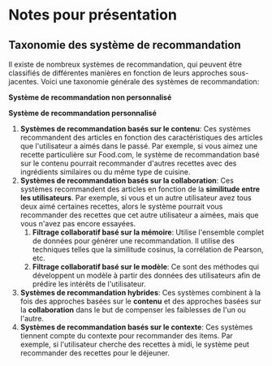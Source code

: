 # Notes pour présentation

## Taxonomie des système de recommandation

Il existe de nombreux systèmes de recommandation, qui peuvent être classifiés de différentes manières en fonction de leurs approches sous-jacentes. Voici une taxonomie générale des systèmes de recommandation:

**Système de recommandation non personnalisé**

**Système de recommandation personnalisé**
1. **Systèmes de recommandation basés sur le contenu**: Ces systèmes recommandent des articles en fonction des caractéristiques des articles que l'utilisateur a aimés dans le passé. Par exemple, si vous aimez une recette particulière sur Food.com, le système de recommandation basé sur le contenu pourrait recommander d'autres recettes avec des ingrédients similaires ou du même type de cuisine.
2. **Systèmes de recommandation basés sur la collaboration**: Ces systèmes recommandent des articles en fonction de la **similitude entre les utilisateurs**. Par exemple, si vous et un autre utilisateur avez tous deux aimé certaines recettes, alors le système pourrait vous recommander des recettes que cet autre utilisateur a aimées, mais que vous n'avez pas encore essayées.
   1. **Filtrage collaboratif basé sur la mémoire**: Utilise l'ensemble complet de données pour générer une recommandation. Il utilise des techniques telles que la similitude cosinus, la corrélation de Pearson, etc.
   2. **Filtrage collaboratif basé sur le modèle**: Ce sont des méthodes qui développent un modèle à partir des données des utilisateurs afin de prédire les intérêts de l'utilisateur.
3. **Systèmes de recommandation hybrides**: Ces systèmes combinent à la fois des approches basées sur le **contenu** et des approches basées sur la **collaboration** dans le but de compenser les faiblesses de l'un ou l'autre.
4. **Systèmes de recommandation basés sur le contexte**: Ces systèmes tiennent compte du contexte pour recommander des items. Par exemple, si l'utilisateur cherche des recettes à midi, le système peut recommander des recettes pour le déjeuner.